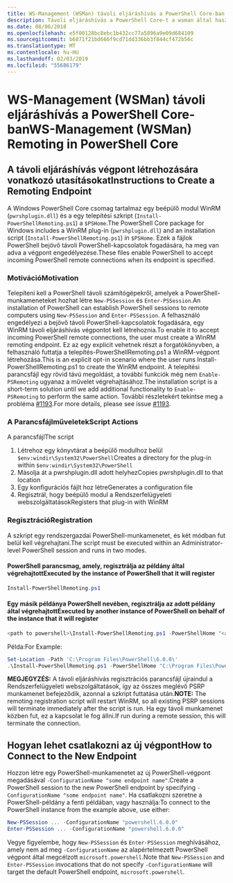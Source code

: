 ```yaml
---
title: WS-Management (WSMan) távoli eljáráshívás a PowerShell Core-ban
description: Távoli eljáráshívás a PowerShell Core-t a wsman által használt
ms.date: 08/06/2018
ms.openlocfilehash: e5f00128bc8ebc1b432cc77a5896a9e09d684109
ms.sourcegitcommit: b6871f21bd666f9cd71dd336bb3f844cf472b56c
ms.translationtype: MT
ms.contentlocale: hu-HU
ms.lasthandoff: 02/03/2019
ms.locfileid: "55686179"
---
```

# <a name="ws-management-wsman-remoting-in-powershell-core"></a><span data-ttu-id="33fa7-103">WS-Management (WSMan) távoli eljáráshívás a PowerShell Core-ban</span><span class="sxs-lookup"><span data-stu-id="33fa7-103">WS-Management (WSMan) Remoting in PowerShell Core</span></span>

## <a name="instructions-to-create-a-remoting-endpoint"></a><span data-ttu-id="33fa7-104">A távoli eljáráshívás végpont létrehozására vonatkozó utasításokat</span><span class="sxs-lookup"><span data-stu-id="33fa7-104">Instructions to Create a Remoting Endpoint</span></span>

<span data-ttu-id="33fa7-105">A Windows PowerShell Core csomag tartalmaz egy beépülő modul WinRM (`pwrshplugin.dll`) és a egy telepítési szkript (`Install-PowerShellRemoting.ps1`) a `$PSHome`.</span><span class="sxs-lookup"><span data-stu-id="33fa7-105">The PowerShell Core package for Windows includes a WinRM plug-in (`pwrshplugin.dll`) and an installation script (`Install-PowerShellRemoting.ps1`) in `$PSHome`.</span></span>
<span data-ttu-id="33fa7-106">Ezek a fájlok PowerShell bejövő távoli PowerShell-kapcsolatok fogadására, ha meg van adva a végpont engedélyezése.</span><span class="sxs-lookup"><span data-stu-id="33fa7-106">These files enable PowerShell to accept incoming PowerShell remote connections when its endpoint is specified.</span></span>

### <a name="motivation"></a><span data-ttu-id="33fa7-107">Motiváció</span><span class="sxs-lookup"><span data-stu-id="33fa7-107">Motivation</span></span>

<span data-ttu-id="33fa7-108">Telepíteni kell a PowerShell távoli számítógépekről, amelyek a PowerShell-munkameneteket hozhat létre `New-PSSession` és `Enter-PSSession`.</span><span class="sxs-lookup"><span data-stu-id="33fa7-108">An installation of PowerShell can establish PowerShell sessions to remote computers using `New-PSSession` and `Enter-PSSession`.</span></span>
<span data-ttu-id="33fa7-109">A felhasználó engedélyezi a bejövő távoli PowerShell-kapcsolatok fogadására, egy WinRM távoli eljáráshívás végpontot kell létrehoznia.</span><span class="sxs-lookup"><span data-stu-id="33fa7-109">To enable it to accept incoming PowerShell remote connections, the user must create a WinRM remoting endpoint.</span></span>
<span data-ttu-id="33fa7-110">Ez az egy explicit vehetnek részt a forgatókönyvben, a felhasználó futtatja a telepítés-PowerShellRemoting.ps1 a WinRM-végpont létrehozása.</span><span class="sxs-lookup"><span data-stu-id="33fa7-110">This is an explicit opt-in scenario where the user runs Install-PowerShellRemoting.ps1 to create the WinRM endpoint.</span></span>
<span data-ttu-id="33fa7-111">A telepítési parancsfájl egy rövid távú megoldást, a további funkciók még nem `Enable-PSRemoting` ugyanaz a művelet végrehajtásához.</span><span class="sxs-lookup"><span data-stu-id="33fa7-111">The installation script is a short-term solution until we add additional functionality to `Enable-PSRemoting` to perform the same action.</span></span>
<span data-ttu-id="33fa7-112">További részletekért tekintse meg a probléma [#1193](https://github.com/PowerShell/PowerShell/issues/1193).</span><span class="sxs-lookup"><span data-stu-id="33fa7-112">For more details, please see issue [#1193](https://github.com/PowerShell/PowerShell/issues/1193).</span></span>

### <a name="script-actions"></a><span data-ttu-id="33fa7-113">A Parancsfájlműveletek</span><span class="sxs-lookup"><span data-stu-id="33fa7-113">Script Actions</span></span>

<span data-ttu-id="33fa7-114">A parancsfájl</span><span class="sxs-lookup"><span data-stu-id="33fa7-114">The script</span></span>

1. <span data-ttu-id="33fa7-115">Létrehoz egy könyvtárat a beépülő modulhoz belül `$env:windir\System32\PowerShell`</span><span class="sxs-lookup"><span data-stu-id="33fa7-115">Creates a directory for the plug-in within `$env:windir\System32\PowerShell`</span></span>
1. <span data-ttu-id="33fa7-116">Másolja át a pwrshplugin.dll adott helyhez</span><span class="sxs-lookup"><span data-stu-id="33fa7-116">Copies pwrshplugin.dll to that location</span></span>
1. <span data-ttu-id="33fa7-117">Egy konfigurációs fájlt hoz létre</span><span class="sxs-lookup"><span data-stu-id="33fa7-117">Generates a configuration file</span></span>
1. <span data-ttu-id="33fa7-118">Regisztrál, hogy beépülő modul a Rendszerfelügyeleti webszolgáltatások</span><span class="sxs-lookup"><span data-stu-id="33fa7-118">Registers that plug-in with WinRM</span></span>

### <a name="registration"></a><span data-ttu-id="33fa7-119">Regisztráció</span><span class="sxs-lookup"><span data-stu-id="33fa7-119">Registration</span></span>

<span data-ttu-id="33fa7-120">A szkript egy rendszergazdai PowerShell-munkamenetet, és két módban fut belül kell végrehajtani.</span><span class="sxs-lookup"><span data-stu-id="33fa7-120">The script must be executed within an Administrator-level PowerShell session and runs in two modes.</span></span>

#### <a name="executed-by-the-instance-of-powershell-that-it-will-register"></a><span data-ttu-id="33fa7-121">PowerShell parancsmag, amely, regisztrálja az példány által végrehajtott</span><span class="sxs-lookup"><span data-stu-id="33fa7-121">Executed by the instance of PowerShell that it will register</span></span>

```powershell
Install-PowerShellRemoting.ps1
```

#### <a name="executed-by-another-instance-of-powershell-on-behalf-of-the-instance-that-it-will-register"></a><span data-ttu-id="33fa7-122">Egy másik példánya PowerShell nevében, regisztrálja az adott példány által végrehajtott</span><span class="sxs-lookup"><span data-stu-id="33fa7-122">Executed by another instance of PowerShell on behalf of the instance that it will register</span></span>

```powershell
<path to powershell>\Install-PowerShellRemoting.ps1 -PowerShellHome "<absolute path to the instance's $PSHOME>"
```

<span data-ttu-id="33fa7-123">Példa:</span><span class="sxs-lookup"><span data-stu-id="33fa7-123">For Example:</span></span>

```powershell
Set-Location -Path 'C:\Program Files\PowerShell\6.0.0\'
.\Install-PowerShellRemoting.ps1 -PowerShellHome "C:\Program Files\PowerShell\6.0.0\"
```

<span data-ttu-id="33fa7-124">**MEGJEGYZÉS:** A távoli eljáráshívás regisztrációs parancsfájl újraindul a Rendszerfelügyeleti webszolgáltatások, így az összes meglévő PSRP munkamenet befejeződik, azonnal a szkript futtatása után.</span><span class="sxs-lookup"><span data-stu-id="33fa7-124">**NOTE:** The remoting registration script will restart WinRM, so all existing PSRP sessions will terminate immediately after the script is run.</span></span> <span data-ttu-id="33fa7-125">Ha egy távoli munkamenet közben fut, ez a kapcsolat le fog állni.</span><span class="sxs-lookup"><span data-stu-id="33fa7-125">If run during a remote session, this will terminate the connection.</span></span>

## <a name="how-to-connect-to-the-new-endpoint"></a><span data-ttu-id="33fa7-126">Hogyan lehet csatlakozni az új végpont</span><span class="sxs-lookup"><span data-stu-id="33fa7-126">How to Connect to the New Endpoint</span></span>

<span data-ttu-id="33fa7-127">Hozzon létre egy PowerShell-munkamenetet az új PowerShell-végpont megadásával `-ConfigurationName "some endpoint name"`.</span><span class="sxs-lookup"><span data-stu-id="33fa7-127">Create a PowerShell session to the new PowerShell endpoint by specifying `-ConfigurationName "some endpoint name"`.</span></span> <span data-ttu-id="33fa7-128">Ha csatlakozni szeretne a PowerShell-példány a fenti példában, vagy használja:</span><span class="sxs-lookup"><span data-stu-id="33fa7-128">To connect to the PowerShell instance from the example above, use either:</span></span>

```powershell
New-PSSession ... -ConfigurationName "powershell.6.0.0"
Enter-PSSession ... -ConfigurationName "powershell.6.0.0"
```

<span data-ttu-id="33fa7-129">Vegye figyelembe, hogy `New-PSSession` és `Enter-PSSession` meghívásához, amely nem ad meg `-ConfigurationName` az alapértelmezett PowerShell végpont által megcélzott `microsoft.powershell`.</span><span class="sxs-lookup"><span data-stu-id="33fa7-129">Note that `New-PSSession` and `Enter-PSSession` invocations that do not specify `-ConfigurationName` will target the default PowerShell endpoint, `microsoft.powershell`.</span></span>